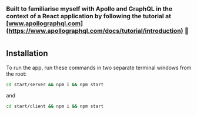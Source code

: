 ### Built to familiarise myself with Apollo and GraphQL in the context of a React application by following the tutorial at [www.apollographql.com](https://www.apollographql.com/docs/tutorial/introduction) 🚀

#

## Installation

To run the app, run these commands in two separate terminal windows from the root:

```bash
cd start/server && npm i && npm start
```

and

```bash
cd start/client && npm i && npm start
```
